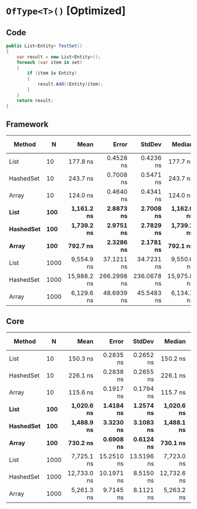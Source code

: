 # `OfType<T>()` [Optimized]

## Code
```csharp
public List<Entity> TestSet()
{
    var result = new List<Entity>();
    foreach (var item in set)
    {
        if (item is Entity)
        {
            result.Add((Entity)item);
        }
    }
    return result;
}
```

## Framework
|    Method |    N |        Mean |       Error |      StdDev |      Median |         Min |         Max |  Gen 0 |  Gen 1 | Gen 2 | Allocated |
|---------- |----- |------------:|------------:|------------:|------------:|------------:|------------:|-------:|-------:|------:|----------:|
|      List |   10 |    177.8 ns |   0.4528 ns |   0.4236 ns |    177.7 ns |    177.3 ns |    178.6 ns | 0.0710 |      - |     - |     336 B |
| HashedSet |   10 |    243.7 ns |   0.7008 ns |   0.5471 ns |    243.7 ns |    243.0 ns |    244.9 ns | 0.0796 |      - |     - |     376 B |
|     Array |   10 |    124.0 ns |   0.4640 ns |   0.4341 ns |    124.0 ns |    123.4 ns |    124.8 ns | 0.0710 |      - |     - |     336 B |
|      **List** |  **100** |  **1,161.2 ns** |   **2.8873 ns** |   **2.7008 ns** |  **1,162.0 ns** |  **1,155.2 ns** |  **1,164.3 ns** | **0.4654** |      **-** |     **-** |    **2200 B** |
| **HashedSet** |  **100** |  **1,739.2 ns** |   **2.9751 ns** |   **2.7829 ns** |  **1,739.1 ns** |  **1,735.6 ns** |  **1,745.8 ns** | **0.4730** |      **-** |     **-** |    **2240 B** |
|     **Array** |  **100** |    **792.7 ns** |   **2.3286 ns** |   **2.1781 ns** |    **792.1 ns** |    **789.4 ns** |    **798.3 ns** | **0.4654** |      **-** |     **-** |    **2200 B** |
|      List | 1000 |  9,554.9 ns |  37.1211 ns |  34.7231 ns |  9,550.6 ns |  9,507.8 ns |  9,610.4 ns | 3.5095 | 0.0153 |     - |   16620 B |
| HashedSet | 1000 | 15,988.2 ns | 266.2998 ns | 236.0678 ns | 15,975.8 ns | 15,633.3 ns | 16,386.8 ns | 3.5095 |      - |     - |   16649 B |
|     Array | 1000 |  6,129.6 ns |  48.6939 ns |  45.5483 ns |  6,134.7 ns |  6,053.5 ns |  6,209.8 ns | 3.5172 | 0.0076 |     - |   16620 B |

## Core
|    Method |    N |        Mean |      Error |     StdDev |      Median |         Min |         Max |  Gen 0 |  Gen 1 | Gen 2 | Allocated |
|---------- |----- |------------:|-----------:|-----------:|------------:|------------:|------------:|-------:|-------:|------:|----------:|
|      List |   10 |    150.3 ns |  0.2835 ns |  0.2652 ns |    150.2 ns |    149.9 ns |    150.9 ns | 0.0710 |      - |     - |     336 B |
| HashedSet |   10 |    226.1 ns |  0.2838 ns |  0.2655 ns |    226.1 ns |    225.6 ns |    226.7 ns | 0.0796 |      - |     - |     376 B |
|     Array |   10 |    115.6 ns |  0.1917 ns |  0.1794 ns |    115.7 ns |    115.3 ns |    116.0 ns | 0.0712 |      - |     - |     336 B |
|      **List** |  **100** |  **1,020.6 ns** |  **1.4184 ns** |  **1.2574 ns** |  **1,020.6 ns** |  **1,018.9 ns** |  **1,023.1 ns** | **0.4654** |      **-** |     **-** |    **2200 B** |
| **HashedSet** |  **100** |  **1,488.9 ns** |  **3.3230 ns** |  **3.1083 ns** |  **1,488.1 ns** |  **1,484.3 ns** |  **1,494.4 ns** | **0.4730** |      **-** |     **-** |    **2240 B** |
|     **Array** |  **100** |    **730.2 ns** |  **0.6908 ns** |  **0.6124 ns** |    **730.1 ns** |    **729.3 ns** |    **731.2 ns** | **0.4654** |      **-** |     **-** |    **2200 B** |
|      List | 1000 |  7,725.1 ns | 15.2510 ns | 13.5196 ns |  7,723.0 ns |  7,706.3 ns |  7,749.0 ns | 3.5095 | 0.0153 |     - |   16608 B |
| HashedSet | 1000 | 12,733.0 ns | 10.1971 ns |  8.5150 ns | 12,732.6 ns | 12,722.7 ns | 12,751.4 ns | 3.5248 |      - |     - |   16648 B |
|     Array | 1000 |  5,261.3 ns |  9.7145 ns |  8.1121 ns |  5,263.2 ns |  5,241.8 ns |  5,274.2 ns | 3.5172 | 0.0076 |     - |   16608 B |
